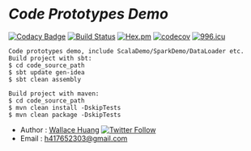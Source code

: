 # ___Code Prototypes Demo___

[![Codacy Badge](https://api.codacy.com/project/badge/Grade/b23dab2ea7274e05a92d589cc3767f2a)](https://www.codacy.com/app/BiyuHuang/CodePrototypesDemo?utm_source=github.com&utm_medium=referral&utm_content=BiyuHuang/CodePrototypesDemo&utm_campaign=badger)
[![Build Status](https://travis-ci.org/BiyuHuang/CodePrototypesDemo.svg?branch=master)](https://travis-ci.org/BiyuHuang/)
[![Hex.pm](https://img.shields.io/hexpm/l/plug.svg)](https://github.com/BiyuHuang/CodePrototypesDemo/blob/master/LICENSE)
[![codecov](https://codecov.io/gh/BiyuHuang/CodePrototypesDemo/branch/master/graph/badge.svg)](https://codecov.io/gh/BiyuHuang/CodePrototypesDemo)
[![996.icu](https://img.shields.io/badge/link-996.icu-red.svg)](https://996.icu)

    Code prototypes demo, include ScalaDemo/SparkDemo/DataLoader etc.
    Build project with sbt:
    $ cd code_source_path
    $ sbt update gen-idea
    $ sbt clean assembly
    
    Build project with maven:
    $ cd code_source_path
    $ mvn clean install -DskipTests
    $ mvn clean package -DskipTests





* Author : [Wallace Huang](https://github.com/BiyuHuang) [![Twitter Follow](https://img.shields.io/twitter/follow/espadrine.svg?style=social&label=Follow)](https://twitter.com/h417652303)
* Email  : h417652303@gmail.com
